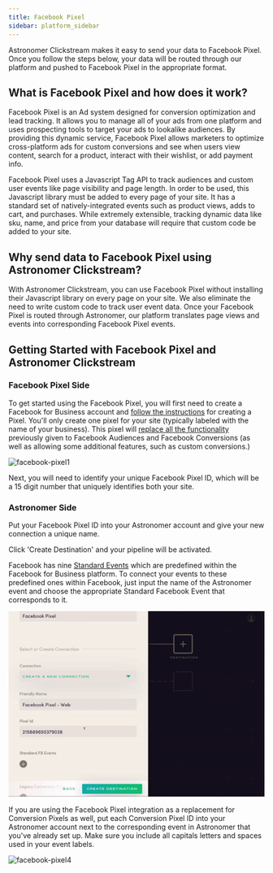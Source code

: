 ```yaml
---
title: Facebook Pixel
sidebar: platform_sidebar
---
```


Astronomer Clickstream makes it easy to send your data to Facebook Pixel. Once you follow the steps below, your data will be routed through our platform and pushed to Facebook Pixel in the appropriate format.

## What is Facebook Pixel and how does it work?

Facebook Pixel is an Ad system designed for conversion optimization and lead tracking. It allows you to manage all of your ads from one platform and uses prospecting tools to target your ads to lookalike audiences. By providing this dynamic service, Facebook Pixel allows marketers to optimize cross-platform ads for custom conversions and see when users view content, search for a product, interact with their wishlist, or add payment info.

Facebook Pixel uses a Javascript Tag API to track audiences and custom user events like page visibility and page length. In order to be used, this Javascript library must be added to every page of your site. It has a standard set of natively-integrated events such as product views, adds to cart, and purchases. While extremely extensible, tracking dynamic data like sku, name, and price from your database will require that custom code be added to your site.

## Why send data to Facebook Pixel using Astronomer Clickstream?

With Astronomer Clickstream, you can use Facebook Pixel without installing their Javascript library on every page on your site. We also eliminate the need to write custom code to track user event data. Once your Facebook Pixel is routed through Astronomer, our platform translates page views and events into corresponding Facebook Pixel events.

## Getting Started with Facebook Pixel and Astronomer Clickstream

### Facebook Pixel Side

To get started using the Facebook Pixel, you will first need to create a Facebook for Business account and [follow the instructions](https://www.facebook.com/business/a/online-sales/custom-audiences-website) for creating a Pixel. You'll only create one pixel for your site (typically labeled with the name of your business). This pixel will [replace all the functionality](https://www.facebook.com/business/help/1686199411616919) previously given to Facebook Audiences and Facebook Conversions (as well as allowing some additional features, such as custom conversions.)

![facebook-pixel1](../../../facebook-pixel1.png)

Next, you will need to identify your unique Facebook Pixel ID, which will be a 15 digit number that uniquely identifies both your site. 

### Astronomer Side

Put your Facebook Pixel ID into your Astronomer account and give your new connection a unique name.

Click 'Create Destination' and your pipeline will be activated.

Facebook has nine [Standard Events](https://www.facebook.com/business/a/add-pixel-standard-events) which are predefined within the Facebook for Business platform. To connect your events to these predefined ones within Facebook, just input the name of the Astronomer event and choose the appropriate Standard Facebook Event that corresponds to it.

![facebook-pixel3](../../../images/facebook-pixel3.gif)


If you are using the Facebook Pixel integration as a replacement for Conversion Pixels as well, put each Conversion Pixel ID into your Astronomer account next to the corresponding event in Astronomer that you've already set up. Make sure you include all capitals letters and spaces used in your event labels.

![facebook-pixel4](../../../images/facebook-pixel4.gif)

